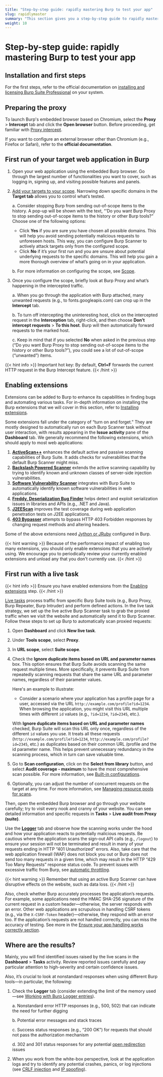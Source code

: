 ```yaml
---
title: "Step-by-step guide: rapidly mastering Burp to test your app"
slug: rapidlymaster
summary: "This section gives you a step-by-step guide to rapidly mastering Burp to test your app."
weight: 10
---
```


# Step-by-step guide: rapidly mastering Burp to test your app

## Installation and first steps

For the first steps, refer to the official documentation on
[installing and licensing Burp Suite Professional](https://portswigger.net/burp/documentation/desktop/getting-started/download-and-install)
on your system.

## Preparing the proxy

To launch Burp's embedded browser based on Chromium, select the **Proxy** > **Intercept** tab and click the **Open browser** button.
Before proceeding, get familiar with [Proxy intercept](https://portswigger.net/burp/documentation/desktop/tools/proxy/intercept-messages).

If you want to configure an external browser other than Chromium (e.g., Firefox or Safari), refer to the **official documentation**.

## First run of your target web application in Burp

1. Open your web application using the embedded Burp browser. Go through the largest number of functionalities you want to cover,
   such as logging in, signing up, and visiting possible features and panels.
2. [Add your targets to your scope](https://portswigger.net/burp/documentation/desktop/getting-started/setting-target-scope#:~:text=Step%204%3A%20Set%20the%20target%20scope).
   Narrowing down specific domains in the **Target tab** allows you to control what’s tested.

   a. Consider stopping Burp from sending out-of-scope items to the history. A pop-up will be shown with the text,
   “‘Do you want Burp Proxy to stop sending out-of-scope items to the history or other Burp tools?” Choose one of the following options:

   * Click **Yes** if you are sure you have chosen all possible domains. This will help you avoid sending potentially malicious requests
     to unforeseen hosts. This way, you can configure Burp Scanner to actively attack targets only from the configured scope.
   * Click **No** if it’s your first run and you are unsure about potential underlying requests to the specific domains.
     This will help you gain a more thorough overview of what’s going on in your application.

    b. For more information on configuring the scope, see [Scope](https://portswigger.net/burp/documentation/desktop/tools/target/scope).

3. Once you configure the scope, briefly look at Burp Proxy and what’s happening in the intercepted traffic.

   a. When you go through the application with Burp attached, many unwanted requests (e.g., to fonts.googleapis.com)
   can crop up in the **Intercept** tab.

   b. To turn off intercepting the uninteresting host, click on the intercepted request in the **Interception** tab, right-click,
   and then choose **Don’t intercept requests** > **To this host**. Burp will then automatically forward requests to the marked host.

   c. Keep in mind that if you selected **No** when asked in the previous step (“Do you want Burp Proxy to stop sending out-of-scope
   items to the history or other Burp tools?”), you could see a lot of out-of-scope (“unwanted”) items.

{{< hint info >}}
Important hot key: By default, **Ctrl+F** forwards the current HTTP request in the Burp Intercept feature.
{{< /hint >}}

## Enabling extensions

Extensions can be added to Burp to enhance its capabilities in finding bugs and automating
various tasks. For in-depth information on installing the Burp extensions that we will cover in this section,
refer to [Installing extensions](https://portswigger.net/burp/documentation/desktop/extensions/installing-extensions).

Some extensions fall under the category of “turn on and forget.” They are mostly designed to automatically run on each
Burp Scanner task without user interaction, with results appearing in the **Issue activity** pane of the **Dashboard** tab.
We generally recommend the following extensions, which should apply to most web applications:

1. [**ActiveScan++**](https://portswigger.net/bappstore/3123d5b5f25c4128894d97ea1acc4976) enhances the default active and
passive scanning capabilities of Burp Suite.
It adds checks for vulnerabilities that the default Burp Scanner might miss.
2. [**Backslash Powered Scanner**](https://portswigger.net/bappstore/9cff8c55432a45808432e26dbb2b41d8) extends the active
scanning capability by trying to identify known and unknown classes
of server-side injection vulnerabilities.
3. [**Software Vulnerability Scanner**](https://portswigger.net/bappstore/c9fb79369b56407792a7104e3c4352fb) integrates with
Burp Suite to automatically identify known software vulnerabilities in web applications.
4. [**Freddy, Deserialization Bug Finder**](https://portswigger.net/bappstore/ae1cce0c6d6c47528b4af35faebc3ab3) helps detect
and exploit serialization issues in libraries and APIs (e.g., .NET and Java).
5. [**J2EEScan**](https://portswigger.net/bappstore/7ec6d429fed04cdcb6243d8ba7358880) improves the test coverage during
web application penetration tests on J2EE applications.
6. [**403 Bypasser**](https://portswigger.net/bappstore/444407b96d9c4de0adb7aed89e826122) attempts to bypass HTTP 403 Forbidden
responses by changing request methods and altering headers.

Some of the above extensions need
[Jython or JRuby](https://portswigger.net/burp/documentation/desktop/extensions/installing-extensions#:~:text=Installing%20Jython%20or%20JRuby)
configured in Burp.

{{< hint warning >}}
<mandy>Because of the performance impact of enabling too many extensions, you should only enable extensions that you are actively
using. We encourage you to periodically review your currently enabled extensions and unload any that you don't currently use.
{{< /hint >}}

## First run with a live task

{{< hint info >}}
Ensure you have enabled extensions from the [Enabling extensions](#enabling-extensions) step.
{{< /hint >}}

[Live tasks](https://portswigger.net/burp/documentation/desktop/tutorials/using-live-tasks) process traffic from specific
Burp Suite tools (e.g., Burp Proxy, Burp Repeater, Burp Intruder) and perform
defined actions. In the live task strategy, we set up the live active Burp Scanner task to grab the proxied traffic
when we visit the website and automatically send it to Burp Scanner. Follow these steps to set up Burp to automatically
scan proxied requests:

1. Open **Dashboard** and click **New live task**.
2. Under **Tools scope**, select **Proxy**.
3. In **URL scope**, select **Suite scope**.
4. Check the **Ignore duplicate items based on URL and parameter names** box. This option ensures that Burp Suite avoids scanning
the same request multiple times. More specifically, it prevents Burp Suite from repeatedly scanning requests that share the same
URL and parameter names, regardless of their parameter values.

    Here's an example to illustrate:

    * Consider a scenario where your application has a profile page for a user, accessed via the URL
    `http://example.com/profile?id=1234`. When browsing the application, you might visit this URL multiple times with different
    `id` values (e.g., `?id=1234`, `?id=2345`, etc.).

    With **Ignore duplicate items based on URL and parameter names** checked, Burp Suite will scan this URL only once,
    regardless of the different `id` values you use. It treats all these requests (`http://example.com/profile?id=1234`,
    `http://example.com/profile?id=2345`, etc.) as duplicates based on their common URL /profile and the id parameter name.
    This helps prevent unnecessary redundancy in the scanning process, which in turn can save valuable time.

5. Go to **Scan configuration**, click on the **Select from library** button, and select **Audit coverage - maximum** to
have the most comprehensive scan possible. For more information, see [Built-in configurations](https://portswigger.net/burp/documentation/scanner/scan-configurations/burp-scanner-built-in-configs).
6. Optionally, you can adjust the number of concurrent requests on the target at any time.
For more information, see [Managing resource pools for scans](https://portswigger.net/burp/documentation/desktop/automated-scanning/managing-resource-pools).

Then, open the embedded Burp browser and go through your website carefully; try to visit every nook and cranny of your website.
You can see detailed information and specific requests in **Tasks** > **Live audit from Proxy (suite)**.

Use the [**Logger**](https://portswigger.net/burp/documentation/desktop/tools/logger/getting-started) tab and observe how
the scanning works under the hood and how your application reacts to potentially malicious requests. Be cautious where the
application scans the sign-out API calls (e.g., `/logout`) to ensure your session will not be terminated and result in many of
your requests ending in HTTP “401 Unauthorized” errors. Also, take care that the web application firewall (WAF) does not block you
out or Burp does not send too many requests in a given time, which may result in the HTTP “429 Too Many Requests” response
status code. To prevent issues with excessive traffic from Burp, see [automatic throttling](https://portswigger.net/burp/documentation/desktop/settings/project/tasks#:~:text=requests%20are%20sent.-,Automatic%20throttling,-%2D%20Specify%20the%20response).

{{< hint warning >}}
Remember that using an active Burp Scanner can have disruptive effects on the website, such as data loss.
{{< /hint >}}

Also, check whether Burp accurately processes the application’s requests. For example, some applications need
the HMAC SHA-256 signature of the current request in a custom header—otherwise, the server responds with an error.
Other web applications are scrupulous in handling CSRF tokens (e.g., via the `X-CSRF-Token` header)—otherwise,
they respond with an error too. If the application’s requests are not handled correctly, you can miss the accuracy
of testing. See more in the <mandy>[Ensure your app handling works correctly section]().

## Where are the results?

Mainly, you will find identified issues raised by the live scans in the **Dashboard** > **Tasks** activity.
Review reported issues carefully and pay particular attention to high-severity and certain confidence issues.

Also, it’s crucial to look at nonstandard responses when using different Burp tools—in particular, the following:

   1. Check the **Logger** tab (consider extending the limit of the memory used—see [Working with Burp Logger entries](https://portswigger.net/burp/documentation/desktop/tools/logger/settings#:~:text=were%20actually%20captured.-,Capture%20limit,-You%20can%20specify)).

      a. Nonstandard error HTTP responses (e.g., 500, 502) that can indicate the need for further digging

      b. Potential error messages and stack traces

      c. Success status responses (e.g., “200 OK”) for requests that should not pass the authorization mechanism

      d. 302 and 301 status responses for any potential [open redirection](https://portswigger.net/kb/issues/00500100_open-redirection-reflected)
      issues

   2. When you work from the white-box perspective, look at the application logs and try to identify any potential crashes,
   panics, or log injections (see [CRLF injection](https://book.hacktricks.xyz/pentesting-web/crlf-0d-0a) and [IP spoofing](https://portswigger.net/kb/issues/00400110_spoofable-client-ip-address)).
